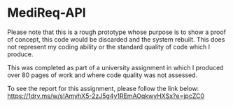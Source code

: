 # MediReq-API

Please note that this is a rough prototype whose purpose is to show a proof of concept, this code would be discarded and the system rebuilt. 
This does not represent my coding ability or the standard quality of code which I produce.

This was completed as part of a university assignment in which I produced over 80 pages of work and where code quality was not assessed.

To see the report for this assignment, please follow the link below:
https://1drv.ms/w/s!AmyhX5-2zJ5g4y1REmAOqkwyHXSx?e=jpcZC0
